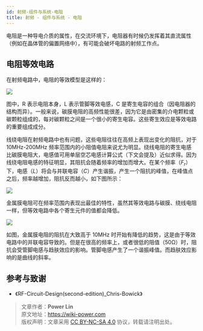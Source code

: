 ```yaml
---
id: 射频-组件与系统-电阻
title: 射频 - 组件与系统 - 电阻
---
```


电阻是一种导电介质的属性，在交流环境下，电阻器有时候仍发挥着其直流属性（例如在晶体管的偏置网络中），有可能会破坏电路的射频工作点。

## 电阻等效电路

在射频电路中，电阻的等效模型是这样的：

![](https://wiki-media-1253965369.cos.ap-guangzhou.myqcloud.com/img/20220408173626.png)

图中，R 表示电阻本身，L 表示管脚等效电感，C 是寄生电容的组合（因电阻器的结构而异）。一般来说，碳膜电阻的高频性能很差，因为它是由密集的介电颗粒或碳颗粒组成的，每对碳颗粒之间是一个很小的寄生电容。这些寄生效应是等效电路的重要组成成分。

线绕电阻在射频电路中也有问题，这些电阻往往在高频上表现出变化的阻抗，对于 10MHz-200MHz 频率范围内的小阻值电阻来说尤为明显。绕线电阻的寄生电感比碳膜电阻大，电感值可用单层空芯电感计算公式（下文会提及）近似求得。因为线绕电阻电感的特征明显，其阻抗会随着频率的增加而增大。在某个频率（$F_r$）下，电感（$L$）将会与并联电容（$C$）产生谐振，产生一个阻抗的峰值，在峰值点之后，频率越增加，阻抗反而越小，如下图所示：

![](https://wiki-media-1253965369.cos.ap-guangzhou.myqcloud.com/img/20220411135204.png)

金属膜电阻可在频率范围内表现出最佳的特性，虽然其等效电路与碳膜、绕线电阻一样，但等效电路中各个寄生元件的值都会降低。

![](https://wiki-media-1253965369.cos.ap-guangzhou.myqcloud.com/img/20220411135807.png)

如图，金属膜电阻的阻抗在大致高于 10MHz 时开始有降低的趋势，这是由于等效电路中的并联电容导致的。但是在很高的频率上，或者很低的阻值（50Ω）时，阻抗会受管脚电感与趋肤效应的影响。管脚电感产生了一个谐振峰值。而趋肤效应影响的是曲线的斜率。

## 参考与致谢

- 《RF-Circuit-Design(second-edition)\_Chris-Bowick》

> 文章作者：**Power Lin**  
> 原文地址：<https://wiki-power.com>  
> 版权声明：文章采用 [CC BY-NC-SA 4.0](https://creativecommons.org/licenses/by/4.0/deed.zh) 协议，转载请注明出处。
